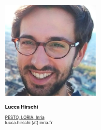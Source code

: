 <div class="authorcollab">
<a class="collab"><img src="/assets/img/hirschi.jpg" alt="avatar" /></a>
<h3>Lucca Hirschi</h3>
<a href="https://members.loria.fr/LHirschi/" rel="noopener"><autocolor>PESTO, LORIA, Inria</autocolor></a>
<br>
<email>lucca.hirschi (at) inria.fr</email>
</div>
